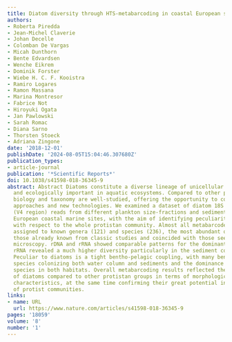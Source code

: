```yaml
---
title: Diatom diversity through HTS-metabarcoding in coastal European seas
authors:
- Roberta Piredda
- Jean-Michel Claverie
- Johan Decelle
- Colomban De Vargas
- Micah Dunthorn
- Bente Edvardsen
- Wenche Eikrem
- Dominik Forster
- Wiebe H. C. F. Kooistra
- Ramiro Logares
- Ramon Massana
- Marina Montresor
- Fabrice Not
- Hiroyuki Ogata
- Jan Pawlowski
- Sarah Romac
- Diana Sarno
- Thorsten Stoeck
- Adriana Zingone
date: '2018-12-01'
publishDate: '2024-08-05T15:04:46.307680Z'
publication_types:
- article-journal
publication: '*Scientific Reports*'
doi: 10.1038/s41598-018-36345-9
abstract: Abstract Diatoms constitute a diverse lineage of unicellular organisms abundant
  and ecologically important in aquatic ecosystems. Compared to other protists, their
  biology and taxonomy are well-studied, offering the opportunity to combine traditional
  approaches and new technologies. We examined a dataset of diatom 18S rRNA- and rDNA-
  (V4 region) reads from different plankton size-fractions and sediments from six
  European coastal marine sites, with the aim of identifying peculiarities and commonalities
  with respect to the whole protistan community. Almost all metabarcodes (99.6%) were
  assigned to known genera (121) and species (236), the most abundant of which were
  those already known from classic studies and coincided with those seen in light
  microscopy. rDNA and rRNA showed comparable patterns for the dominant taxa, but
  rRNA revealed a much higher diversity particularly in the sediment communities.
  Peculiar to diatoms is a tight bentho-pelagic coupling, with many benthic or planktonic
  species colonizing both water column and sediments and the dominance of planktonic
  species in both habitats. Overall metabarcoding results reflected the marked specificity
  of diatoms compared to other protistan groups in terms of morphological and ecological
  characteristics, at the same time confirming their great potential in the description
  of protist communities.
links:
- name: URL
  url: https://www.nature.com/articles/s41598-018-36345-9
pages: '18059'
volume: '8'
number: '1'
---
```

